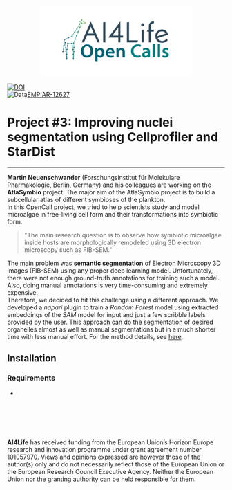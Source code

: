 <p align="center">
  <a href="https://ai4life.eurobioimaging.eu/open-calls/">
    <img src="https://github.com/ai4life-opencalls/.github/blob/main/AI4Life_banner_giraffe_nodes_OC.png?raw=true" width="70%">
  </a>
</p>

[![DOI](https://zenodo.org/badge/749089139.svg)](https://zenodo.org/doi/10.5281/zenodo.12531849)  
![Data](https://www.ebi.ac.uk/em_static/empiar/favicon/favicon-32x32.png)[EMPIAR-12627](https://www.ebi.ac.uk/empiar/EMPIAR-12627/)

# Project #3: Improving nuclei segmentation using Cellprofiler and StarDist
---

**Martin Neuenschwander** (Forschungsinstitut für Molekulare Pharmakologie, Berlin, Germany) and his colleagues are working on the **AtlaSymbio** project. The major aim of the AtlaSymbio project is to build a subcellular atlas of different symbioses of the plankton.  
In this OpenCall project, we tried to help scientists study and model microalgae in free-living cell form and their transformations into symbiotic form.  

>"The main research question is to observe how symbiotic microalgae inside hosts are morphologically remodeled using 3D electron microscopy such as FIB-SEM."  

The main problem was **semantic segmentation** of Electron Microscopy 3D images (FIB-SEM) using any proper deep learning model. Unfortunately, there were not enough ground-truth annotations for training such a model. Also, doing manual annotations is very time-consuming and extremely expensive.  
Therefore, we decided to hit this challenge using a different approach. We developed a *napari* plugin to train a *Random Forest* model using extracted embeddings of the *SAM* model for input and just a few scribble labels provided by the user. This approach can do the segmentation of desired organelles almost as well as manual segmentations but in a much shorter time with less manual effort. For the method details, see [here](https://github.com/juglab/napari-sam-labeling-tools/blob/main/docs/index.md).  

## Installation

### Requirements
- 

<br><br><br><br>

**AI4Life** has received funding from the European Union’s Horizon Europe research and innovation programme under grant agreement number 101057970. Views and opinions expressed are however those of the author(s) only and do not necessarily reflect those of the European Union or the European Research Council Executive Agency. Neither the European Union nor the granting authority can be held responsible for them.  
